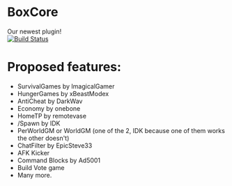 # BoxCore
Our newest plugin! <br>
[![Build Status](https://travis-ci.org/BoxOfDevs/BoxCore.svg?branch=master)](https://travis-ci.org/BoxOfDevs/BoxCore)

# Proposed features:
- SurvivalGames by ImagicalGamer
- HungerGames by xBeastModex
- AntiCheat by DarkWav
- Economy by onebone
- HomeTP by remotevase
- /Spawn by IDK
- PerWorldGM or WorldGM (one of the 2, IDK because one of them works the other doesn't)
- ChatFilter by EpicSteve33
- AFK Kicker
- Command Blocks by Ad5001
- Build Vote game
- Many more.
